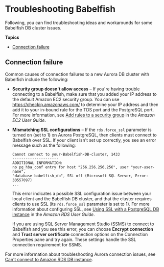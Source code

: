 # Troubleshooting Babelfish<a name="babelfish-troubleshooting"></a>

Following, you can find troubleshooting ideas and workarounds for some Babelfish DB cluster issues\. 

**Topics**
+ [Connection failure](#babelfish-troubleshooting-connectivity)

## Connection failure<a name="babelfish-troubleshooting-connectivity"></a>

Common causes of connection failures to a new Aurora DB cluster with Babelfish include the following:
+ **Security group doesn't allow access** – If you're having trouble connecting to a Babelfish, make sure that you added your IP address to the default Amazon EC2 security group\. You can use [https://checkip\.amazonaws\.com/](https://checkip.amazonaws.com/) to determine your IP address and then add it to your in\-bound rule for the TDS port and the PostgreSQL port\. For more information, see [Add rules to a security group](https://docs.aws.amazon.com/AWSEC2/latest/UserGuide/working-with-security-groups.html#adding-security-group-rule.html) in the *Amazon EC2 User Guide*\.
+ **Mismatching SSL configurations** – If the `rds.force_ssl` parameter is turned on \(set to 1\) on Aurora PostgreSQL, then clients must connect to Babelfish over SSL\. If your client isn't set up correctly, you see an error message such as the following:

  ```
  Cannot connect to your-Babelfish-DB-cluster, 1433
  ---------------------
  ADDITIONAL INFORMATION:
  no pg_hba_conf entry for host "256.256.256.256", user "your-user-name",
  "database babelfish_db", SSL off (Microsoft SQL Server, Error: 33557097)
  ...
  ```

  This error indicates a possible SSL configuration issue between your local client and the Babelfish DB cluster, and that the cluster requires clients to use SSL \(its `rds.force_ssl` parameter is set to 1\)\. For more information about configuring SSL, see [Using SSL with a PostgreSQL DB instance](https://docs.aws.amazon.com/AmazonRDS/latest/UserGuide/PostgreSQL.Concepts.General.SSL.html#PostgreSQL.Concepts.General.SSL.Status) in the *Amazon RDS User Guide*\. 

  If you are using SQL Server Management Studio \(SSMS\) to connect to Babelfish and you see this error, you can choose **Encrypt connection** and **Trust server certificate** connection options on the Connection Properties pane and try again\. These settings handle the SSL connection requirement for SSMS\. 

For more information about troubleshooting Aurora connection issues, see [Can't connect to Amazon RDS DB instance](CHAP_Troubleshooting.md#CHAP_Troubleshooting.Connecting)\. 